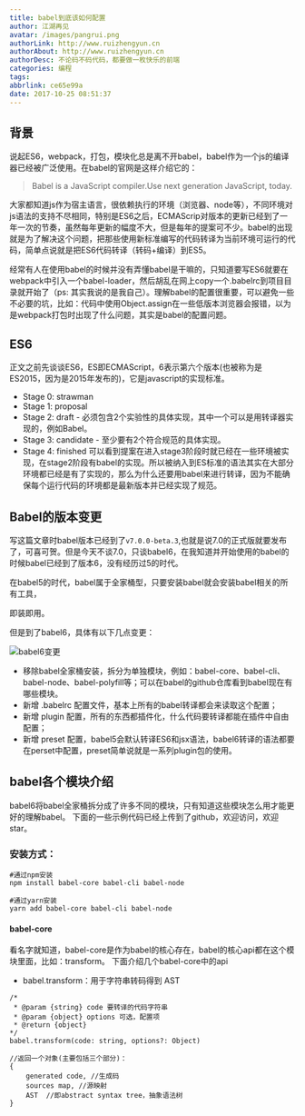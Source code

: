 ```yaml
---
title: babel到底该如何配置
author: 江湖再见
avatar: /images/pangrui.png
authorLink: http://www.ruizhengyun.cn
authorAbout: http://www.ruizhengyun.cn
authorDesc: 不论码不码代码，都要做一枚快乐的前端
categories: 编程
tags:
abbrlink: ce65e99a
date: 2017-10-25 08:51:37
---
```


## 背景
说起ES6，webpack，打包，模块化总是离不开babel，babel作为一个js的编译器已经被广泛使用。在babel的官网是这样介绍它的：

> Babel is a JavaScript compiler.Use next generation JavaScript, today.

大家都知道js作为宿主语言，很依赖执行的环境（浏览器、node等），不同环境对js语法的支持不尽相同，特别是ES6之后，ECMAScrip对版本的更新已经到了一年一次的节奏，虽然每年更新的幅度不大，但是每年的提案可不少。babel的出现就是为了解决这个问题，把那些使用新标准编写的代码转译为当前环境可运行的代码，简单点说就是把ES6代码转译（转码+编译）到ES5。
<!-- more -->
经常有人在使用babel的时候并没有弄懂babel是干嘛的，只知道要写ES6就要在webpack中引入一个babel-loader，然后胡乱在网上copy一个.babelrc到项目目录就开始了（ps: 其实我说的是我自己）。理解babel的配置很重要，可以避免一些不必要的坑，比如：代码中使用Object.assign在一些低版本浏览器会报错，以为是webpack打包时出现了什么问题，其实是babel的配置问题。



## ES6
正文之前先谈谈ES6，ES即ECMAScript，6表示第六个版本(也被称为是ES2015，因为是2015年发布的)，它是javascript的实现标准。
* Stage 0: strawman
* Stage 1: proposal
* Stage 2: draft - 必须包含2个实验性的具体实现，其中一个可以是用转译器实现的，例如Babel。
* Stage 3: candidate - 至少要有2个符合规范的具体实现。
* Stage 4: finished
可以看到提案在进入stage3阶段时就已经在一些环境被实现，在stage2阶段有babel的实现。所以被纳入到ES标准的语法其实在大部分环境都已经是有了实现的，那么为什么还要用babel来进行转译，因为不能确保每个运行代码的环境都是最新版本并已经实现了规范。



## Babel的版本变更
写这篇文章时babel版本已经到了`v7.0.0-beta.3`,也就是说7.0的正式版就要发布了，可喜可贺。但是今天不谈7.0，只谈babel6，在我知道并开始使用的babel的时候babel已经到了版本6，没有经历过5的时代。

在babel5的时代，babel属于全家桶型，只要安装babel就会安装babel相关的所有工具，

即装即用。

但是到了babel6，具体有以下几点变更：

![babel6变更](ce65e99a/1.jpg)

* 移除babel全家桶安装，拆分为单独模块，例如：babel-core、babel-cli、babel-node、babel-polyfill等；可以在babel的github仓库看到babel现在有哪些模块。
* 新增 .babelrc 配置文件，基本上所有的babel转译都会来读取这个配置；
* 新增 plugin 配置，所有的东西都插件化，什么代码要转译都能在插件中自由配置；
* 新增 preset 配置，babel5会默认转译ES6和jsx语法，babel6转译的语法都要在perset中配置，preset简单说就是一系列plugin包的使用。


## babel各个模块介绍
babel6将babel全家桶拆分成了许多不同的模块，只有知道这些模块怎么用才能更好的理解babel。
下面的一些示例代码已经上传到了github，欢迎访问，欢迎star。

### 安装方式：
```
#通过npm安装
npm install babel-core babel-cli babel-node

#通过yarn安装
yarn add babel-core babel-cli babel-node

```

#### babel-core
看名字就知道，babel-core是作为babel的核心存在，babel的核心api都在这个模块里面，比如：transform。
下面介绍几个babel-core中的api
* babel.transform：用于字符串转码得到 AST
```
/*
 * @param {string} code 要转译的代码字符串
 * @param {object} options 可选，配置项
 * @return {object} 
*/
babel.transform(code: string, options?: Object)

//返回一个对象(主要包括三个部分)：
{
    generated code, //生成码
    sources map, //源映射
    AST  //即abstract syntax tree，抽象语法树
}
```


